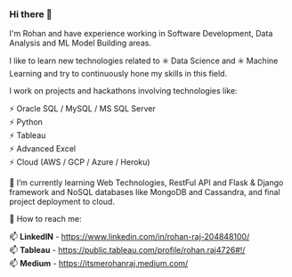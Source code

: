 ### Hi there 👋

I'm Rohan and have experience working in Software Development, Data Analysis and ML Model Building areas.

I like to learn new technologies related to ✳️ Data Science and ✳️ Machine Learning and try to continuously hone my skills in this field.

I work on projects and hackathons involving technologies like:

⚡ Oracle SQL / MySQL / MS SQL Server                                                                                                              
⚡ Python                                                                                                                                                
⚡ Tableau                                                                                                                                             
⚡ Advanced Excel                                                                                                                                                
⚡ Cloud (AWS / GCP / Azure / Heroku)                                                                                                                        

🌱 I’m currently learning Web Technologies, RestFul API and Flask & Django framework and NoSQL databases like MongoDB and Cassandra, and final project deployment to cloud.

💬 How to reach me:

   📫 **LinkedIN** - https://www.linkedin.com/in/rohan-raj-204848100/                                                  
   📫 **Tableau** -  https://public.tableau.com/profile/rohan.raj4726#!/                                                                                     
   📫 **Medium** -   https://itsmerohanraj.medium.com/
